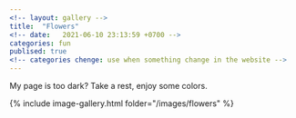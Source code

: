 ```yaml
---
<!-- layout: gallery -->
title:  "Flowers"
<!-- date:   2021-06-10 23:13:59 +0700 -->
categories: fun
publised: true
<!-- categories chenge: use when something change in the website -->
---
```


My page is too dark? Take a rest, enjoy some colors.

{% include image-gallery.html folder="/images/flowers" %}